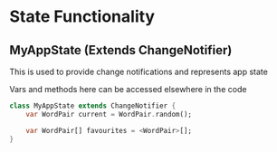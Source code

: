 # State Functionality

## MyAppState (Extends ChangeNotifier)

This is used to provide change notifications and represents app state

Vars and methods here can be accessed elsewhere in the code

```dart
class MyAppState extends ChangeNotifier {
    var WordPair current = WordPair.random();

    var WordPair[] favourites = <WordPair>[];
}
```
